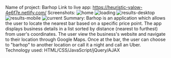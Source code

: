 Name of project: Barhop
Link to live app: https://heuristic-yalow-4e6f7e.netlify.com/
Screenshots:
![home](screenshot:home.png)
![loading](screenshot:loading.png)
![results-desktop](screenshot:results-desktop.png)
![results-mobile](screenshot:results-mobile.png)
![current](screenshot:current.png)
Summary: Barhop is an application which allows the user to locate the nearest bar based on a specific price point. The app displays business details in a list sorted by distance (nearest to furthest) from user's coordinates. The user view the business's website and navigate to their location through Google Maps. Once at the bar, the user can choose to "barhop" to another location or call it a night and call an Uber. 
Technology used: HTML/CSS/JavaScript/jQuery/AJAX